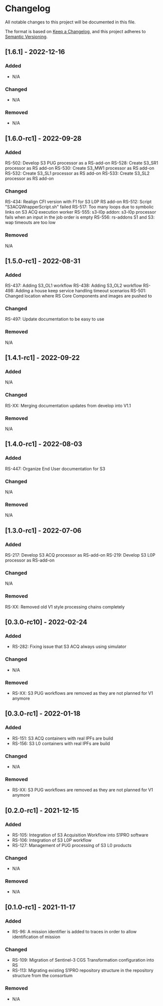 # Changelog
All notable changes to this project will be documented in this file.

The format is based on [Keep a Changelog](https://keepachangelog.com/en/1.0.0/),
and this project adheres to [Semantic Versioning](https://semver.org/spec/v2.0.0.html).

## [1.6.1] - 2022-12-16

### Added

- N/A

### Changed

- N/A

### Removed

- N/A

## [1.6.0-rc1] - 2022-09-28

### Added

RS-502: Develop S3 PUG processor as a RS-add-on
RS-528: Create S3_SR1 processor as RS add-on
RS-530: Create S3_MW1 processor as RS add-on
RS-532: Create S3_SL1 processor as RS add-on
RS-533: Create S3_SL2 processor as RS add-on


### Changed

RS-434: Realign CFI version with F1 for S3 L0P RS add-on
RS-512: Script "S3ACQWrapperScript.sh" failed
RS-517: Too many loops due to symbolic links on S3 ACQ execution worker
RS-555: s3-l0p addon: s3-l0p processor fails when an input in the job order is empty
RS-556: rs-addons S1 and S3: wap timeouts are too low

### Removed
N/A

## [1.5.0-rc1] - 2022-08-31

### Added

RS-437: Adding S3_OL1 workflow
RS-438: Adding S3_OL2 workflow
RS-498: Adding a house keep service handling timeout scenarios
RS-501: Changed location where RS Core Components and images are pushed to

### Changed

RS-497: Update documentation to be easy to use

### Removed
N/A

## [1.4.1-rc1] - 2022-09-22

### Added
N/A

### Changed
RS-XX: Merging documentation updates from develop into V1.1

### Removed
N/A

## [1.4.0-rc1] - 2022-08-03

### Added
RS-447: Organize End User documentation for S3

### Changed
N/A

### Removed
N/A

## [1.3.0-rc1] - 2022-07-06

### Added
RS-217: Develop S3 ACQ processor as RS-add-on
RS-219: Develop S3 L0P processor as RS-add-on

### Changed
N/A

### Removed
RS-XX: Removed old V1 style processing chains completely

## [0.3.0-rc10] - 2022-02-24
### Added
- RS-282: Fixing issue that S3 ACQ always using simulator

### Changed
- N/A

### Removed
- RS-XX: S3 PUG workflows are removed as they are not planned for V1 anymore

## [0.3.0-rc1] - 2022-01-18
### Added
- RS-151: S3 ACQ containers with real IPFs are build
- RS-156: S3 L0 containers with real IPFs are build

### Changed
- N/A

### Removed
- RS-XX: S3 PUG workflows are removed as they are not planned for V1 anymore

## [0.2.0-rc1] - 2021-12-15
### Added
- RS-105: Integration of S3 Acquisition Workflow into S1PRO software
- RS-106: Integration of S3 L0P workflow
- RS-127: Management of PUG processing of S3 L0 products

### Changed
- N/A

### Removed
- N/A

## [0.1.0-rc1] - 2021-11-17
### Added
- RS-96: A mission identifier is added to traces in order to allow identification of mission

### Changed
- RS-109: Migration of Sentinel-3 CGS Transformation configuration into RS
- RS-113: Migrating existing S1PRO repository structure in the repository structure from the consortium

### Removed
- N/A

